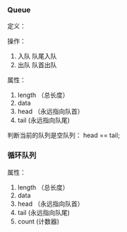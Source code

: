 ### Queue


定义：

操作：
1. 入队 队尾入队
2. 出队 队首出队


属性：
1. length （总长度）
2. data
3. head （永远指向队首）
4. tail  (永远指向队尾)

判断当前的队列是空队列： head == tail;


### 循环队列


属性：
1. length （总长度）
2. data
3. head （永远指向队首）
4. tail  (永远指向队尾)
5. count (计数器)

